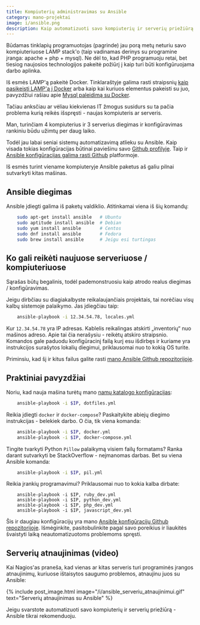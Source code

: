 ```yaml
---
title: Kompiuterių administravimas su Ansible
category: mano-projektai
image: i/ansible.png
description: Kaip automatizuoti savo kompiuterių ir serverių priežiūrą nesunkiai su Ansible. Su daugybe Ansible panaudojimo pavyzdžių.
---
```


Būdamas tinklapių programuotojas (pagrinde) jau porą metų neturiu savo kompiuteriuose LAMP stack'o (taip vadinamas derinys su programine įranga: apache + php + mysql). Ne dėl to, kad PHP programuoju retai, bet tiesiog naujosios technologijos pakeitė požiūrį į kaip turi būti konfigūruojama darbo aplinka.

Iš esmės LAMP'ą pakeitė Docker. Tinklaraštyje galima rasti straipsnių [kaip pasikeisti LAMP'ą į Docker](/docker/kas-yra-docker) arba kaip kai kuriuos elementus pakeisti su juo, pavyzdžiui rašiau apie [Mysql paleidimą su Docker](/docker/praktinis-docker-panaudojimas-su-mysql).

Tačiau anksčiau ar vėliau kiekvienas IT žmogus susidurs su ta pačia problema kurią reikės išspręsti - naujas kompiuteris ar serveris.

Man, turinčiam 4 kompiuterius ir 3 serverius diegimas ir konfigūravimas rankiniu būdu užimtų per daug laiko.

Todėl jau labai seniai sistemų automatizavimą atlieku su Ansible. Kaip visada tokias konfigūracijas būtinai paviešinu savo [Github profilyje](https://github.com/ReekenX/). Taip ir [Ansible konfigūracijas galima rasti Github](https://github.com/ReekenX/ansible-playbooks) platformoje.

Iš esmės turint viename kompiuteryje Ansible paketus aš galiu pilnai sutvarkyti kitas mašinas.

## Ansible diegimas

Ansible įdiegti galima iš paketų valdiklio. Atitinkamai viena iš šių komandų:

```bash
    sudo apt-get install ansible   # Ubuntu
    sudo aptitude install ansible  # Debian
    sudo yum install ansible       # Centos
    sudo dnf install ansible       # Fedora
    sudo brew install ansible      # Jeigu esi turtingas
```

## Ko gali reikėti naujuose serveriuose / kompiuteriuose

Sąrašas būtų begalinis, todėl pademonstruosiu kaip atrodo realus diegimas / konfigūravimas.

Jeigu dirbčiau su diagiakalbyste reikalaujančiais projektais, tai norėčiau visų kalbų sistemoje palaikymo. Jas įdiegčiau taip:

```bash
    ansible-playbook -i 12.34.54.78, locales.yml
```

Kur `12.34.54.78` yra IP adresas. Kablelis reikalingas atskirti „inventorių“ nuo mašinos adreso. Apie tai čia nerašysiu - reikėtų atskiro straipsnio. Komandos gale paduodu konfigūracinį failą kurį esu išdirbęs ir kuriame yra instrukcijos surašytos lokalių diegimui, priklausomai nuo to kokią OS turite.

Priminsiu, kad šį ir kitus failus galite rasti [mano Ansible Github repozitorijoje](https://github.com/ReekenX/ansible-playbooks).

## Praktiniai pavyzdžiai

Noriu, kad nauja mašina turėtų mano [namų katalogo konfigūracijas](https://github.com/ReekenX/dotfiles/):

```bash
    ansible-playbook -i $IP, dotfiles.yml
```

Reikia įdiegti `docker` ir `docker-compose`? Paskaitykite abiejų diegimo instrukcijas - belekiek darbo. O čia, tik viena komanda:

```bash
    ansible-playbook -i $IP, docker.yml
    ansible-playbook -i $IP, docker-compose.yml
```

Tingite tvarkyti Python `Pillow` palaikymą visiem failų formatams? Ranka darant sutvarkyti be StackOverflow - neįmanomas darbas. Bet su viena Ansible komanda:

```bash
    ansible-playbook -i $IP, pil.yml
```

Reikia įrankių programavimui? Priklausomai nuo to kokia kalba dirbate:

```
    ansible-playbook -i $IP, ruby_dev.yml
    ansible-playbook -i $IP, python_dev.yml
    ansible-playbook -i $IP, php_dev.yml
    ansible-playbook -i $IP, javascript_dev.yml
```

Šis ir daugiau konfigūracijų yra mano [Ansible konfigūracijų Github repozitorijoje](https://github.com/ReekenX/ansible-playbooks). Išmėginkite, pasitobulinkite pagal savo poreikius ir liaukitės švaistyti laiką neautomatizuotoms problemoms spręsti.

## Serverių atnaujinimas (video)

Kai Nagios'as praneša, kad vienas ar kitas serveris turi programinės įrangos atnaujinimų, kuriuose ištaisytos saugumo problemos, atnaujinu juos su Ansible:

{% include post_image.html image="/i/ansible_serveriu_atnaujinimui.gif" text="Serverių atnaujinimas su Ansible" %}

Jeigu svarstote automatizuoti savo kompiuterių ir serverių priežiūrą - Ansible tikrai rekomenduoju.
